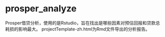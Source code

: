 # prosper_analyze
Prosper借贷分析，使用的是Rstudio，旨在找出是哪些因素对预估回报和贷款总耗损的影响最大。
projectTemplate-zh.html为Rmd文件导出的分析报告。
